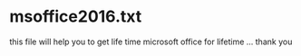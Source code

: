 # msoffice2016.txt
this file will help you to get life time microsoft office for lifetime ... thank you 
